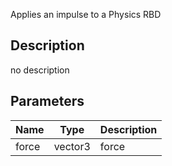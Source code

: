 Applies an impulse to a Physics RBD



## Description
no description
## Parameters

<table>
<thead>
	<tr>
		<th>Name</th>
		<th>Type</th>
		<th>Description</th>
	</tr>
</thead>
<tr>
	<td>force</td>
	<td><div class='bg-blue-800 px-2 py-px text-white rounded-sm'>vector3</div></td>
	<td>force</td>
</tr>
</table>